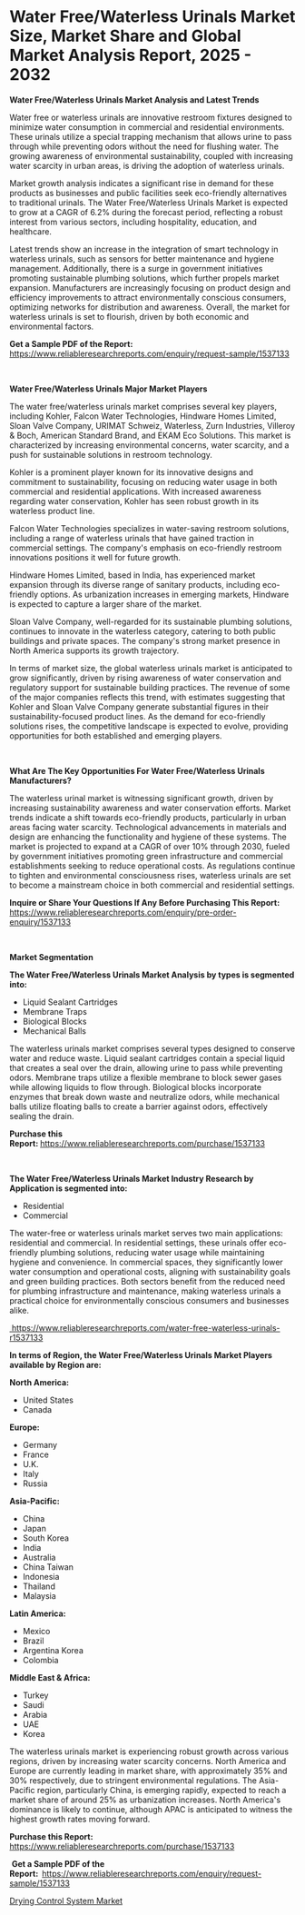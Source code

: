 <p><h1>Water Free/Waterless Urinals Market Size, Market Share and Global Market Analysis Report, 2025 - 2032</h1></p><p><strong>Water Free/Waterless Urinals Market Analysis and Latest Trends</strong></p>
<p><p>Water free or waterless urinals are innovative restroom fixtures designed to minimize water consumption in commercial and residential environments. These urinals utilize a special trapping mechanism that allows urine to pass through while preventing odors without the need for flushing water. The growing awareness of environmental sustainability, coupled with increasing water scarcity in urban areas, is driving the adoption of waterless urinals. </p><p>Market growth analysis indicates a significant rise in demand for these products as businesses and public facilities seek eco-friendly alternatives to traditional urinals. The Water Free/Waterless Urinals Market is expected to grow at a CAGR of 6.2% during the forecast period, reflecting a robust interest from various sectors, including hospitality, education, and healthcare. </p><p>Latest trends show an increase in the integration of smart technology in waterless urinals, such as sensors for better maintenance and hygiene management. Additionally, there is a surge in government initiatives promoting sustainable plumbing solutions, which further propels market expansion. Manufacturers are increasingly focusing on product design and efficiency improvements to attract environmentally conscious consumers, optimizing networks for distribution and awareness. Overall, the market for waterless urinals is set to flourish, driven by both economic and environmental factors.</p></p>
<p><strong>Get a Sample PDF of the Report:&nbsp;</strong> <a href="https://www.reliableresearchreports.com/enquiry/request-sample/1537133?utm_campaign=2593&utm_medium=2&utm_source=Github&utm_content=ia&utm_term=11042025&utm_id=water-freewaterless-urinals">https://www.reliableresearchreports.com/enquiry/request-sample/1537133</a></p>
<p>&nbsp;</p>
<p><strong>Water Free/Waterless Urinals Major Market Players</strong></p>
<p><p>The water free/waterless urinals market comprises several key players, including Kohler, Falcon Water Technologies, Hindware Homes Limited, Sloan Valve Company, URIMAT Schweiz, Waterless, Zurn Industries, Villeroy & Boch, American Standard Brand, and EKAM Eco Solutions. This market is characterized by increasing environmental concerns, water scarcity, and a push for sustainable solutions in restroom technology.</p><p>Kohler is a prominent player known for its innovative designs and commitment to sustainability, focusing on reducing water usage in both commercial and residential applications. With increased awareness regarding water conservation, Kohler has seen robust growth in its waterless product line.</p><p>Falcon Water Technologies specializes in water-saving restroom solutions, including a range of waterless urinals that have gained traction in commercial settings. The company's emphasis on eco-friendly restroom innovations positions it well for future growth.</p><p>Hindware Homes Limited, based in India, has experienced market expansion through its diverse range of sanitary products, including eco-friendly options. As urbanization increases in emerging markets, Hindware is expected to capture a larger share of the market.</p><p>Sloan Valve Company, well-regarded for its sustainable plumbing solutions, continues to innovate in the waterless category, catering to both public buildings and private spaces. The company's strong market presence in North America supports its growth trajectory.</p><p>In terms of market size, the global waterless urinals market is anticipated to grow significantly, driven by rising awareness of water conservation and regulatory support for sustainable building practices. The revenue of some of the major companies reflects this trend, with estimates suggesting that Kohler and Sloan Valve Company generate substantial figures in their sustainability-focused product lines. As the demand for eco-friendly solutions rises, the competitive landscape is expected to evolve, providing opportunities for both established and emerging players.</p></p>
<p>&nbsp;</p>
<p><strong>What Are The Key Opportunities For Water Free/Waterless Urinals Manufacturers?</strong></p>
<p><p>The waterless urinal market is witnessing significant growth, driven by increasing sustainability awareness and water conservation efforts. Market trends indicate a shift towards eco-friendly products, particularly in urban areas facing water scarcity. Technological advancements in materials and design are enhancing the functionality and hygiene of these systems. The market is projected to expand at a CAGR of over 10% through 2030, fueled by government initiatives promoting green infrastructure and commercial establishments seeking to reduce operational costs. As regulations continue to tighten and environmental consciousness rises, waterless urinals are set to become a mainstream choice in both commercial and residential settings.</p></p>
<p><strong>Inquire or Share Your Questions If Any Before Purchasing This Report:</strong> <a href="https://www.reliableresearchreports.com/enquiry/pre-order-enquiry/1537133?utm_campaign=2593&utm_medium=2&utm_source=Github&utm_content=ia&utm_term=11042025&utm_id=water-freewaterless-urinals">https://www.reliableresearchreports.com/enquiry/pre-order-enquiry/1537133</a></p>
<p>&nbsp;</p>
<p><strong>Market Segmentation</strong></p>
<p><strong>The Water Free/Waterless Urinals Market Analysis by types is segmented into:</strong></p>
<p><ul><li>Liquid Sealant Cartridges</li><li>Membrane Traps</li><li>Biological Blocks</li><li>Mechanical Balls</li></ul></p>
<p><p>The waterless urinals market comprises several types designed to conserve water and reduce waste. Liquid sealant cartridges contain a special liquid that creates a seal over the drain, allowing urine to pass while preventing odors. Membrane traps utilize a flexible membrane to block sewer gases while allowing liquids to flow through. Biological blocks incorporate enzymes that break down waste and neutralize odors, while mechanical balls utilize floating balls to create a barrier against odors, effectively sealing the drain.</p></p>
<p><strong>Purchase this Report:&nbsp;</strong><a href="https://www.reliableresearchreports.com/purchase/1537133?utm_campaign=2593&utm_medium=2&utm_source=Github&utm_content=ia&utm_term=11042025&utm_id=water-freewaterless-urinals">https://www.reliableresearchreports.com/purchase/1537133</a></p>
<p>&nbsp;</p>
<p><strong>The Water Free/Waterless Urinals Market Industry Research by Application is segmented into:</strong></p>
<p><ul><li>Residential</li><li>Commercial</li></ul></p>
<p><p>The water-free or waterless urinals market serves two main applications: residential and commercial. In residential settings, these urinals offer eco-friendly plumbing solutions, reducing water usage while maintaining hygiene and convenience. In commercial spaces, they significantly lower water consumption and operational costs, aligning with sustainability goals and green building practices. Both sectors benefit from the reduced need for plumbing infrastructure and maintenance, making waterless urinals a practical choice for environmentally conscious consumers and businesses alike.</p></p>
<p><a href="https://www.reliableresearchreports.com/water-free-waterless-urinals-r1537133?utm_campaign=2593&utm_medium=2&utm_source=Github&utm_content=ia&utm_term=11042025&utm_id=water-freewaterless-urinals">&nbsp;https://www.reliableresearchreports.com/water-free-waterless-urinals-r1537133</a></p>
<p><strong>In terms of Region, the Water Free/Waterless Urinals Market Players available by Region are:</strong></p>
<p>
    <p> <strong> North America: </strong>
        <ul>
            <li>United States</li>
            <li>Canada</li>
        </ul>
        </p> 
    <p> <strong> Europe: </strong>
        <ul>
            <li>Germany</li>
            <li>France</li>
            <li>U.K.</li>
            <li>Italy</li>
            <li>Russia</li>
        </ul>
        </p> 
    <p> <strong> Asia-Pacific: </strong>
        <ul>
            <li>China</li>
            <li>Japan</li>
            <li>South Korea</li>
            <li>India</li>
            <li>Australia</li>
            <li>China Taiwan</li>
            <li>Indonesia</li>
            <li>Thailand</li>
            <li>Malaysia</li>
        </ul>
        </p> 
    <p> <strong> Latin America: </strong>
        <ul>
            <li>Mexico</li>
            <li>Brazil</li>
            <li>Argentina Korea</li>
            <li>Colombia</li>
        </ul>
        </p> 
    <p> <strong> Middle East & Africa: </strong>
        <ul>
            <li>Turkey</li>
            <li>Saudi</li>
            <li>Arabia</li>
            <li>UAE</li>
            <li>Korea</li>
        </ul>
    </p>
    </p>
<p><p>The waterless urinals market is experiencing robust growth across various regions, driven by increasing water scarcity concerns. North America and Europe are currently leading in market share, with approximately 35% and 30% respectively, due to stringent environmental regulations. The Asia-Pacific region, particularly China, is emerging rapidly, expected to reach a market share of around 25% as urbanization increases. North America's dominance is likely to continue, although APAC is anticipated to witness the highest growth rates moving forward.</p></p>
<p><strong>Purchase this Report: </strong><a href="https://www.reliableresearchreports.com/purchase/1537133?utm_campaign=2593&utm_medium=2&utm_source=Github&utm_content=ia&utm_term=11042025&utm_id=water-freewaterless-urinals">https://www.reliableresearchreports.com/purchase/1537133</a></p>
<p>&nbsp;<strong>Get a Sample PDF of the Report:&nbsp;&nbsp;</strong><a href="https://www.reliableresearchreports.com/enquiry/request-sample/1537133?utm_campaign=2593&utm_medium=2&utm_source=Github&utm_content=ia&utm_term=11042025&utm_id=water-freewaterless-urinals">https://www.reliableresearchreports.com/enquiry/request-sample/1537133</a></p>
<p><strong></strong></p>
<p><p><a href="https://github.com/chaiszepkadk/Market-Research-Report-List-1/blob/main/drying-control-system-market.md?utm_campaign=2593&utm_medium=2&utm_source=Github&utm_content=ia&utm_term=11042025&utm_id=water-freewaterless-urinals">Drying Control System Market</a></p></p>